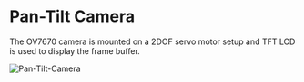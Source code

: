 # Pan-Tilt Camera

The OV7670 camera is mounted on a 2DOF servo motor setup and TFT LCD is used to display the frame buffer.

![Pan-Tilt-Camera](https://github.com/RN0H/Embedded-Systems/assets/59400432/ee2419fc-a149-4a93-b363-75b700a4b190)
